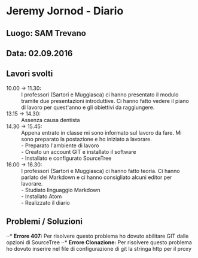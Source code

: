 # Jeremy Jornod - Diario

## Luogo: SAM Trevano
## Data: 02.09.2016

## Lavori svolti

<dl>
  <dt> 10.00 -> 11.30:</dt>
  <dd> I professori (Sartori e Muggiasca) ci hanno presentato il modulo tramite due presentazioni introduttive. Ci hanno fatto vedere il piano di lavoro per quest'anno e gli obiettivi da raggiungere.</dd>
  <dt> 13.15 -> 14.30:</dt>
  <dd> Assenza causa dentista</dd>
  <dt> 14.30 -> 15.45:</dt>
  <dd> Appena entrato in classe mi sono informato sul lavoro da fare. Mi sono preparato la postazione e ho iniziato a lavorare.</dd>
  <dd> - Preparato l'ambiente di lavoro</dd>
  <dd> - Creato un account GIT e installato il software</dd>
  <dd> - Installato e configurato SourceTree</dd>
  <dt> 16.00 -> 16.30:</dt>
  <dd> I professori (Sartori e Muggiasca) ci hanno fatto teoria. Ci hanno parlato del Markdown e ci hanno consigliato alcuni editor per lavorare.</dd>
  <dd> - Studiato linguaggio Markdown</dd>
  <dd> - Installato Atom</dd>
  <dd> - Realizzato il diario</dd>

## Problemi / Soluzioni

⋅⋅* **Errore 407:** Per risolvere questo problema ho dovuto abilitare GIT dalle opzioni di SourceTree
⋅⋅* **Errore Clonazione:** Per risolvere questo problema ho dovuto inserire nel file di configurazione di git la stringa http per il proxy
